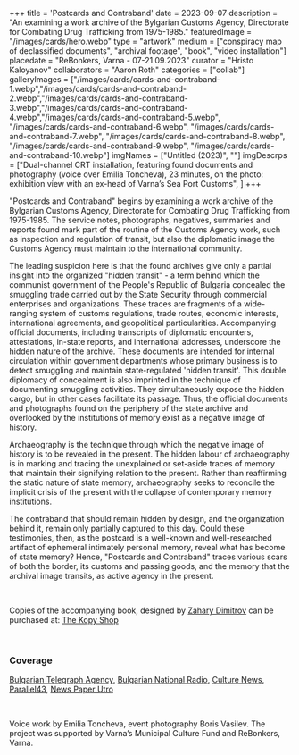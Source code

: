 +++
title = 'Postcards and Contraband'
date = 2023-09-07
description = "An examining a work archive of the Bylgarian Customs Agency, Directorate for Combating Drug Trafficking from 1975-1985."
featuredImage = "/images/cards/hero.webp"
type = "artwork"
medium = ["conspiracy map of declassified documents", "archival footage", "book", "video installation"]
placedate = "ReBonkers, Varna - 07-21.09.2023"
curator = "Hristo Kaloyanov"
collaborators = "Aaron Roth"
categories = ["collab"]
galleryImages = ["/images/cards/cards-and-contraband-1.webp","/images/cards/cards-and-contraband-2.webp","/images/cards/cards-and-contraband-3.webp","/images/cards/cards-and-contraband-4.webp","/images/cards/cards-and-contraband-5.webp", "/images/cards/cards-and-contraband-6.webp", "/images/cards/cards-and-contraband-7.webp", "/images/cards/cards-and-contraband-8.webp", "/images/cards/cards-and-contraband-9.webp", "/images/cards/cards-and-contraband-10.webp"]
imgNames = ["Untitled (2023)", ""]
imgDescrps = ["Dual-channel CRT installation, featuring found documents and photography (voice over Emilia Toncheva), 23 minutes, on the photo: exhibition view with an ex-head of Varna’s Sea Port Customs", ]
+++

"Postcards and Contraband" begins by examining a work archive of the Bylgarian Customs Agency, Directorate for Combating Drug Trafficking from 1975-1985. The service notes, photographs, negatives, summaries and reports found mark part of the routine of the Customs Agency work, such as inspection and regulation of transit, but also the diplomatic image the Customs Agency must maintain to the international community.

The leading suspicion here is that the found archives give only a partial insight into the organized "hidden transit" - a term behind which the communist government of the People's Republic of Bulgaria concealed the smuggling trade carried out by the State Security through commercial enterprises and organizations. These traces are fragments of a wide-ranging system of customs regulations, trade routes, economic interests, international agreements, and geopolitical particularities. Accompanying official documents, including transcripts of diplomatic encounters, attestations, in-state reports, and international addresses, underscore the hidden nature of the archive. These documents are intended for internal circulation within government departments whose primary business is to detect smuggling and maintain state-regulated 'hidden transit'. This double diplomacy of concealment is also imprinted in the technique of documenting smuggling activities. They simultaneously expose the hidden cargo, but in other cases facilitate its passage. Thus, the official documents and photographs found on the periphery of the state archive and overlooked by the institutions of memory exist as a negative image of history.

Archaeography is the technique through which the negative image of history is to be revealed in the present. The hidden labour of archaeography is in marking and tracing the unexplained or set-aside traces of memory that maintain their signifying relation to the present. Rather than reaffirming the static nature of state memory, archaeography seeks to reconcile the implicit crisis of the present with the collapse of contemporary memory institutions.

The contraband that should remain hidden by design, and the organization behind it, remain only partially captured to this day. Could these testimonies, then, as the postcard is a well-known and well-researched artifact of ephemeral intimately personal memory, reveal what has become of state memory? Hence, "Postcards and Contraband" traces various scars of both the border, its customs and passing goods, and the memory that the archival image transits, as active agency in the present.
<!-- add other header and the talk and after that the showing at sofia, say who the talk was with -->

&nbsp;

Copies of the accompanying book, designed by [Zahary Dimitrov](zahari.xyz) can be purchased at: [The Kopy Shop](https://www.thekopy.shop/product/%D0%BA%D0%B0%D1%80%D1%82%D0%B8%D1%87%D0%BA%D0%B8-%D0%B8-%D0%BA%D0%BE%D0%BD%D1%82%D1%80%D0%B0%D0%B1%D0%B0%D0%BD%D0%B4%D0%B0)

&nbsp;

### Coverage
[Bulgarian Telegraph Agency](https://www.bta.bg/bg/news/lik/519175-kontrabandata-prez-sotsializma-izsledva-ekspozitsiya-podredena-vav-varnenskiya-), [Bulgarian National Radio](https://bnr.bg/varna/post/101874963/izlobn-razkriva-tainite-na-kontrabandata-ot-vremeto-na-socializma), [Culture News](https://kulturni-novini.info/sections/2/news/37584-kartichki-i-kontrabanda-izlozhba-na-aaron-rot-i-nikola-stoyanov), [Parallel43](https://parallel43.bg/patyat-na-skritiya-tranzit-v-izlozhbata-kartichki-i-kontrabanda), [News Paper Utro](https://utroruse.com/article/970557/)

&nbsp;

Voice work by Emilia Toncheva, event photography Boris Vasilev. The project was supported by Varna’s Municipal Culture Fund and ReBonkers, Varna.